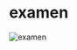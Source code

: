 # examen
![examen](https://user-images.githubusercontent.com/116524444/205521179-a04f37d4-9644-4195-8658-480298f50a95.png)

